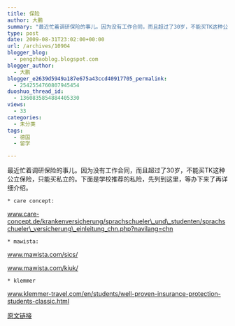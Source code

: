 ```yaml
---
title: 保险
author: 大鹏
summary: "最近忙着调研保险的事儿。因为没有工作合同，而且超过了30岁，不能买TK这种公立保险，只能买私立的。下面是学校推荐的私险，先列到这里，等办下来了再详细介绍。"
type: post
date: 2009-08-31T23:02:00+00:00
url: /archives/10904
blogger_blog:
  - pengzhaoblog.blogspot.com
blogger_author:
  - 大鹏
blogger_e2639d5949a187e675a43ccd40917705_permalink:
  - 2542554760807945454
duoshuo_thread_id:
  - 1360835854884405330
views:
  - 33
categories:
  - 未分类
tags:
  - 德国
  - 留学

---
```

最近忙着调研保险的事儿。因为没有工作合同，而且超过了30岁，不能买TK这种公立保险，只能买私立的。下面是学校推荐的私险，先列到这里，等办下来了再详细介绍。

    * care concept:
    

www.care-concept.de/krankenversicherung/sprachschueler\_und\_studenten/sprachschueler\_versicherung\_einleitung_chn.php?navilang=chn

    * mawista:
    

www.mawista.com/sics/
  
www.mawista.com/kiuk/

    * klemmer
    

www.klemmer-travel.com/en/students/well-proven-insurance-protection-students-classic.html

[原文链接](http://dapengde.com/archives/10904)

